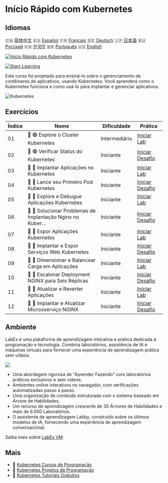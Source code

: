 # Início Rápido com Kubernetes

## Idiomas

🇨🇳 [简体中文](README_zh.md) 🇪🇸 [Español](README_es.md) 🇫🇷 [Français](README_fr.md) 🇩🇪 [Deutsch](README_de.md) 🇯🇵 [日本語](README_ja.md) 🇷🇺 [Русский](README_ru.md) 🇰🇷 [한국어](README_ko.md) 🇧🇷 [Português](README_pt.md) 🇺🇸 [English](README.md) 

[![Início Rápido com Kubernetes](https://cover-creator.labex.io/quick-start-with-kubernetes.png?lang=pt)](https://labex.io/pt/courses/quick-start-with-kubernetes)

[![Start-Learning](https://img.shields.io/badge/Start-Learning-whitesmoke?style=for-the-badge)](https://labex.io/pt/courses/quick-start-with-kubernetes)

Este curso foi projetado para ensiná-lo sobre o gerenciamento de contêineres de aplicativos, usando Kubernetes. Você aprenderá como o Kubernetes funciona e como usá-lo para implantar e gerenciar aplicativos.

![Kubernetes](https://img.shields.io/badge/Kubernetes-whitesmoke?style=for-the-badge&logo=kubernetes)


## Exercícios

|   Índice | Nome                                                        | Dificuldade   | Prática                                                                                                                             |
|----------|-------------------------------------------------------------|---------------|-------------------------------------------------------------------------------------------------------------------------------------|
|       01 | 📖 🟢 Explore o Cluster Kubernetes                          | Intermediário | <a target='_blank' href='https://labex.io/pt/tutorials/kubernetes-explore-the-kubernetes-cluster-434519'>Iniciar Lab</a>            |
|       02 | 🎯 🟢 Verificar Status do Kubernetes                        | Iniciante     | <a target='_blank' href='https://labex.io/pt/labs/kubernetes-check-kubernetes-status-434775'>Iniciar Desafio</a>                    |
|       03 | 📖 🔵 Implantar Aplicações no Kubernetes                    | Iniciante     | <a target='_blank' href='https://labex.io/pt/tutorials/kubernetes-deploy-applications-on-kubernetes-434644'>Iniciar Lab</a>         |
|       04 | 🎯 🔵 Lance seu Primeiro Pod Kubernetes                     | Iniciante     | <a target='_blank' href='https://labex.io/pt/tutorials/kubernetes-launch-your-first-kubernetes-pod-434769'>Iniciar Desafio</a>      |
|       05 | 📖 🔵 Explore e Debugue Aplicações Kubernetes               | Iniciante     | <a target='_blank' href='https://labex.io/pt/tutorials/kubernetes-explore-and-debug-kubernetes-applications-434645'>Iniciar Lab</a> |
|       06 | 🎯 🔵 Solucionar Problemas de Implantação Nginx no Kuber... | Iniciante     | <a target='_blank' href='https://labex.io/pt/labs/kubernetes-troubleshoot-kubernetes-nginx-deployment-434782'>Iniciar Desafio</a>   |
|       07 | 📖 🔵 Expor Aplicações Kubernetes                           | Iniciante     | <a target='_blank' href='https://labex.io/pt/tutorials/kubernetes-expose-kubernetes-applications-434647'>Iniciar Lab</a>            |
|       08 | 🎯 🔵 Implantar e Expor Serviços Web Kubernetes             | Iniciante     | <a target='_blank' href='https://labex.io/pt/labs/kubernetes-deploy-and-expose-kubernetes-web-services-434804'>Iniciar Desafio</a>  |
|       09 | 📖 🔵 Dimensionar e Balancear Carga em Aplicações           | Iniciante     | <a target='_blank' href='https://labex.io/pt/tutorials/kubernetes-scale-and-load-balance-applications-434648'>Iniciar Lab</a>       |
|       10 | 🎯 🔵 Escalonar Deployment NGINX para Seis Réplicas         | Iniciante     | <a target='_blank' href='https://labex.io/pt/labs/kubernetes-scale-nginx-deployment-to-six-replicas-434818'>Iniciar Desafio</a>     |
|       11 | 📖 🔵 Atualizar e Reverter Aplicações                       | Iniciante     | <a target='_blank' href='https://labex.io/pt/tutorials/kubernetes-update-and-rollback-applications-434649'>Iniciar Lab</a>          |
|       12 | 🎯 🔵 Implantar e Atualizar Microsserviço NGINX             | Iniciante     | <a target='_blank' href='https://labex.io/pt/tutorials/kubernetes-deploy-and-update-nginx-microservice-434821'>Iniciar Desafio</a>  |

## Ambiente

LabEx é uma plataforma de aprendizagem interativa e prática dedicada à programação e tecnologia. Combina laboratórios, assistência de IA e máquinas virtuais para fornecer uma experiência de aprendizagem prática sem vídeos.

![](https://tutorial-screenshot.getvm.io/images/vm-1725247253.png)

- Uma abordagem rigorosa de "Aprender Fazendo" com laboratórios práticos exclusivos e sem vídeos.
- Ambientes online interativos no navegador, com verificações automatizadas passo a passo.
- Uma organização de conteúdo estruturada com o sistema baseado em Árvore de Habilidades.
- Um recurso de aprendizagem crescente de 30 Árvores de Habilidades e mais de 6.000 Laboratórios.
- O assistente de aprendizagem Labby, construído sobre os últimos modelos de IA, fornecendo uma experiência de aprendizagem conversacional.

Saiba mais sobre [LabEx VM](https://support.labex.io/using-labex/virtual-machine).

## Mais

- 🔗 [Kubernetes Cursos de Programação](https://github.com/labex-labs/awesome-programming-courses)
- 🔗 [Kubernetes Projetos de Programação](https://github.com/labex-labs/awesome-programming-projects)
- 🔗 [Kubernetes Tutoriais Gratuitos](https://github.com/labex-labs/kubernetes-free-tutorials)

